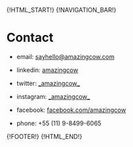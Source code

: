 {!HTML_START!}
{!NAVIGATION_BAR!}


# Contact

* email:     [sayhello@amazingcow.com]()
* linkedin:  [amazingcow]()
* twitter:   [\_amazingcow\_](http://www.twitter.com/_amazingcow_)
* instagram: [\_amazingcow\_](http://www.instagram.com/_amazingcow_)
* facebook:  [facebook.com/amazingcow](http://www.facebook.com/amazingcow)

* phone:     +55 (11) 9-8499-6065


{!FOOTER!}
{!HTML_END!}

